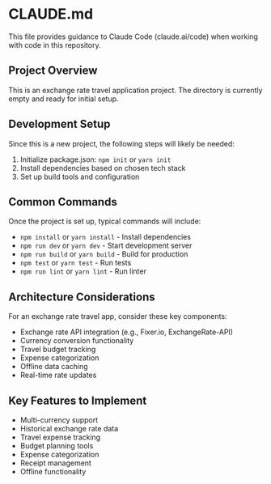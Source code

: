 # CLAUDE.md

This file provides guidance to Claude Code (claude.ai/code) when working with code in this repository.

## Project Overview

This is an exchange rate travel application project. The directory is currently empty and ready for initial setup.

## Development Setup

Since this is a new project, the following steps will likely be needed:

1. Initialize package.json: `npm init` or `yarn init`
2. Install dependencies based on chosen tech stack
3. Set up build tools and configuration

## Common Commands

Once the project is set up, typical commands will include:
- `npm install` or `yarn install` - Install dependencies
- `npm run dev` or `yarn dev` - Start development server
- `npm run build` or `yarn build` - Build for production
- `npm test` or `yarn test` - Run tests
- `npm run lint` or `yarn lint` - Run linter

## Architecture Considerations

For an exchange rate travel app, consider these key components:
- Exchange rate API integration (e.g., Fixer.io, ExchangeRate-API)
- Currency conversion functionality
- Travel budget tracking
- Expense categorization
- Offline data caching
- Real-time rate updates

## Key Features to Implement

- Multi-currency support
- Historical exchange rate data
- Travel expense tracking
- Budget planning tools
- Expense categorization
- Receipt management
- Offline functionality